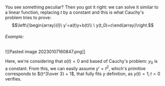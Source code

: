You see something peculiar? Then you got it right: we can solve it similar to a linear function, replacing $t$ by a constant and this is what Cauchy's problem tries to prove: 
$$\left\{\begin{array}{l}\ y'=a(t)y+b(t)\\ \ y(t_0)=c\end{array}\right.$$

###### Example:
![[Pasted image 20230107160847.png]]

Here, we're considering that $a(t) = 0$ and based of Cauchy's problem: $y_0$ is a constant.  From this, we can easily assume $y' = t^2$, which's primitive corresponds to ${t^3\over 3} + 1$, that fully fits $y$ definition, as $y(t) = 1; t = 0$ verifies.